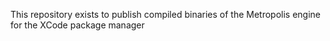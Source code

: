 This repository exists to publish compiled binaries of the Metropolis engine for the XCode package manager
